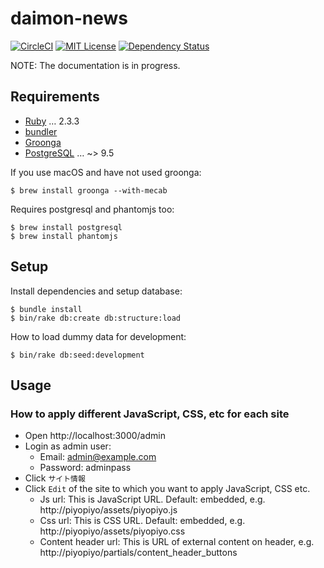 # daimon-news
[![CircleCI](https://circleci.com/gh/bm-sms/daimon-news.svg?style=svg)](https://circleci.com/gh/bm-sms/daimon-news)
[![MIT License](https://img.shields.io/badge/license-MIT-blue.svg)](LICENSE.txt)
[![Dependency Status](https://gemnasium.com/badges/github.com/bm-sms/daimon-news.svg)](https://gemnasium.com/github.com/bm-sms/daimon-news)

NOTE: The documentation is in progress.

## Requirements

* [Ruby](https://www.ruby-lang.org) … 2.3.3
* [bundler](http://bundler.io/)
* [Groonga](http://groonga.org/)
* [PostgreSQL](https://www.postgresql.org/) … ~> 9.5

If you use macOS and have not used groonga:

    $ brew install groonga --with-mecab

Requires postgresql and phantomjs too:

    $ brew install postgresql
    $ brew install phantomjs

## Setup

Install dependencies and setup database:

    $ bundle install
    $ bin/rake db:create db:structure:load

How to load dummy data for development:

    $ bin/rake db:seed:development

## Usage

### How to apply different JavaScript, CSS, etc for each site

* Open http://localhost:3000/admin
* Login as admin user:
    * Email: admin@example.com
    * Password: adminpass
* Click `サイト情報`
* Click `Edit` of the site to which you want to apply JavaScript, CSS etc.
    * Js url: This is JavaScript URL. Default: embedded, e.g. http://piyopiyo/assets/piyopiyo.js
    * Css url: This is CSS URL. Default: embedded, e.g. http://piyopiyo/assets/piyopiyo.css
    * Content header url: This is URL of external content on header, e.g. http://piyopiyo/partials/content_header_buttons
